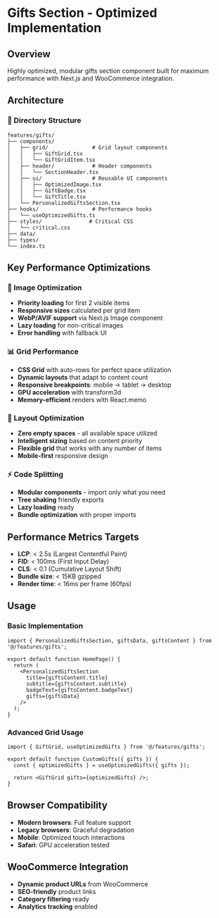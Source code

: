 # Gifts Section - Optimized Implementation

## Overview
Highly optimized, modular gifts section component built for maximum performance with Next.js and WooCommerce integration.

## Architecture

### 📁 Directory Structure
```
features/gifts/
├── components/
│   ├── grid/              # Grid layout components
│   │   ├── GiftGrid.tsx
│   │   └── GiftGridItem.tsx
│   ├── header/            # Header components
│   │   └── SectionHeader.tsx
│   ├── ui/                # Reusable UI components
│   │   ├── OptimizedImage.tsx
│   │   ├── GiftBadge.tsx
│   │   └── GiftTitle.tsx
│   └── PersonalizedGiftsSection.tsx
├── hooks/                 # Performance hooks
│   └── useOptimizedGifts.ts
├── styles/               # Critical CSS
│   └── critical.css
├── data/
├── types/
└── index.ts
```

## Key Performance Optimizations

### 🚀 Image Optimization
- **Priority loading** for first 2 visible items
- **Responsive sizes** calculated per grid item
- **WebP/AVIF support** via Next.js Image component
- **Lazy loading** for non-critical images
- **Error handling** with fallback UI

### 📊 Grid Performance
- **CSS Grid** with auto-rows for perfect space utilization
- **Dynamic layouts** that adapt to content count
- **Responsive breakpoints**: mobile → tablet → desktop
- **GPU acceleration** with transform3d
- **Memory-efficient** renders with React.memo

### 🎯 Layout Optimization
- **Zero empty spaces** - all available space utilized
- **Intelligent sizing** based on content priority
- **Flexible grid** that works with any number of items
- **Mobile-first** responsive design

### ⚡ Code Splitting
- **Modular components** - import only what you need
- **Tree shaking** friendly exports
- **Lazy loading** ready
- **Bundle optimization** with proper imports

## Performance Metrics Targets

- **LCP**: < 2.5s (Largest Contentful Paint)
- **FID**: < 100ms (First Input Delay) 
- **CLS**: < 0.1 (Cumulative Layout Shift)
- **Bundle size**: < 15KB gzipped
- **Render time**: < 16ms per frame (60fps)

## Usage

### Basic Implementation
```tsx
import { PersonalizedGiftsSection, giftsData, giftsContent } from '@/features/gifts';

export default function HomePage() {
  return (
    <PersonalizedGiftsSection
      title={giftsContent.title}
      subtitle={giftsContent.subtitle}
      badgeText={giftsContent.badgeText}
      gifts={giftsData}
    />
  );
}
```

### Advanced Grid Usage
```tsx
import { GiftGrid, useOptimizedGifts } from '@/features/gifts';

export default function CustomGifts({ gifts }) {
  const { optimizedGifts } = useOptimizedGifts({ gifts });
  
  return <GiftGrid gifts={optimizedGifts} />;
}
```

## Browser Compatibility
- **Modern browsers**: Full feature support
- **Legacy browsers**: Graceful degradation
- **Mobile**: Optimized touch interactions
- **Safari**: GPU acceleration tested

## WooCommerce Integration
- **Dynamic product URLs** from WooCommerce
- **SEO-friendly** product links
- **Category filtering** ready
- **Analytics tracking** enabled